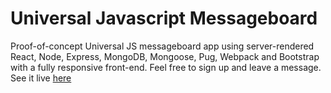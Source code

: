 # Universal Javascript Messageboard

Proof-of-concept Universal JS messageboard app using server-rendered React, Node, Express, MongoDB, Mongoose, Pug, Webpack and Bootstrap with a fully responsive front-end. Feel free to sign up and leave a message. See it live [here](https://js-messageboard.herokuapp.com/)
